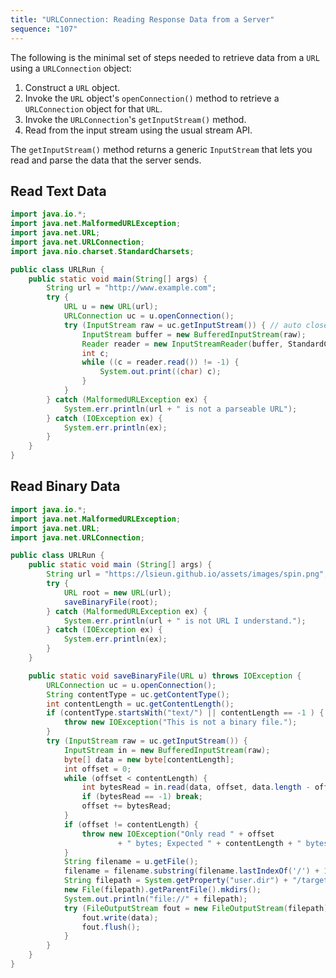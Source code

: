 ```yaml
---
title: "URLConnection: Reading Response Data from a Server"
sequence: "107"
---
```


The following is the minimal set of steps needed to retrieve data from a `URL` using a `URLConnection` object:

1. Construct a `URL` object.
2. Invoke the `URL` object's `openConnection()` method to retrieve a `URLConnection` object for that `URL`.
3. Invoke the `URLConnection`'s `getInputStream()` method.
4. Read from the input stream using the usual stream API.

The `getInputStream()` method returns a generic `InputStream` that lets you read and parse the data that the server sends.

## Read Text Data

```java
import java.io.*;
import java.net.MalformedURLException;
import java.net.URL;
import java.net.URLConnection;
import java.nio.charset.StandardCharsets;

public class URLRun {
    public static void main(String[] args) {
        String url = "http://www.example.com";
        try {
            URL u = new URL(url);
            URLConnection uc = u.openConnection();
            try (InputStream raw = uc.getInputStream()) { // auto close
                InputStream buffer = new BufferedInputStream(raw);
                Reader reader = new InputStreamReader(buffer, StandardCharsets.UTF_8);
                int c;
                while ((c = reader.read()) != -1) {
                    System.out.print((char) c);
                }
            }
        } catch (MalformedURLException ex) {
            System.err.println(url + " is not a parseable URL");
        } catch (IOException ex) {
            System.err.println(ex);
        }
    }
}
```

## Read Binary Data

```java
import java.io.*;
import java.net.MalformedURLException;
import java.net.URL;
import java.net.URLConnection;

public class URLRun {
    public static void main (String[] args) {
        String url = "https://lsieun.github.io/assets/images/spin.png";
        try {
            URL root = new URL(url);
            saveBinaryFile(root);
        } catch (MalformedURLException ex) {
            System.err.println(url + " is not URL I understand.");
        } catch (IOException ex) {
            System.err.println(ex);
        }
    }

    public static void saveBinaryFile(URL u) throws IOException {
        URLConnection uc = u.openConnection();
        String contentType = uc.getContentType();
        int contentLength = uc.getContentLength();
        if (contentType.startsWith("text/") || contentLength == -1 ) {
            throw new IOException("This is not a binary file.");
        }
        try (InputStream raw = uc.getInputStream()) {
            InputStream in = new BufferedInputStream(raw);
            byte[] data = new byte[contentLength];
            int offset = 0;
            while (offset < contentLength) {
                int bytesRead = in.read(data, offset, data.length - offset);
                if (bytesRead == -1) break;
                offset += bytesRead;
            }
            if (offset != contentLength) {
                throw new IOException("Only read " + offset
                        + " bytes; Expected " + contentLength + " bytes");
            }
            String filename = u.getFile();
            filename = filename.substring(filename.lastIndexOf('/') + 1);
            String filepath = System.getProperty("user.dir") + "/target/" + filename;
            new File(filepath).getParentFile().mkdirs();
            System.out.println("file://" + filepath);
            try (FileOutputStream fout = new FileOutputStream(filepath)) {
                fout.write(data);
                fout.flush();
            }
        }
    }
}
```

